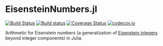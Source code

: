 # EisensteinNumbers.jl

[![Build Status](https://travis-ci.org/meirizarrygelpi/EisensteinNumbers.jl.svg?branch=master)](https://travis-ci.org/meirizarrygelpi/EisensteinNumbers.jl) [![Build status](https://ci.appveyor.com/api/projects/status/f8dqcr437odgih0x?svg=true)](https://ci.appveyor.com/project/meirizarrygelpi/eisensteinnumbers-jl) [![Coverage Status](https://coveralls.io/repos/meirizarrygelpi/EisensteinNumbers.jl/badge.svg?branch=master&service=github)](https://coveralls.io/github/meirizarrygelpi/EisensteinNumbers.jl?branch=master) [![codecov.io](http://codecov.io/github/meirizarrygelpi/EisensteinNumbers.jl/coverage.svg?branch=master)](http://codecov.io/github/meirizarrygelpi/EisensteinNumbers.jl?branch=master)

Arithmetic for Eisenstein numbers (a generalization of [Eisenstein integers](https://en.wikipedia.org/wiki/Eisenstein_integer) beyond integer components) in Julia.